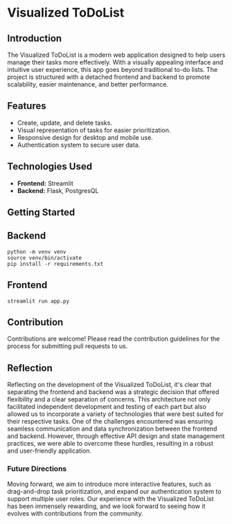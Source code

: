# Visualized ToDoList

## Introduction
The Visualized ToDoList is a modern web application designed to help users manage their tasks more effectively. With a visually appealing interface and intuitive user experience, this app goes beyond traditional to-do lists. The project is structured with a detached frontend and backend to promote scalability, easier maintenance, and better performance.

## Features
- Create, update, and delete tasks.
- Visual representation of tasks for easier prioritization.
- Responsive design for desktop and mobile use.
- Authentication system to secure user data.

## Technologies Used
- **Frontend:** Streamlit
- **Backend:** Flask, PostgresQL

## Getting Started

## Backend
```
python -m venv venv             
source venv/bin/activate        
pip install -r requirements.txt 
```

## Frontend
```
streamlit run app.py
```

## Contribution
Contributions are welcome! Please read the contribution guidelines for the process for submitting pull requests to us.

## Reflection
Reflecting on the development of the Visualized ToDoList, it's clear that separating the frontend and backend was a strategic decision that offered flexibility and a clear separation of concerns. This architecture not only facilitated independent development and testing of each part but also allowed us to incorporate a variety of technologies that were best suited for their respective tasks. One of the challenges encountered was ensuring seamless communication and data synchronization between the frontend and backend. However, through effective API design and state management practices, we were able to overcome these hurdles, resulting in a robust and user-friendly application.

### Future Directions
Moving forward, we aim to introduce more interactive features, such as drag-and-drop task prioritization, and expand our authentication system to support multiple user roles. Our experience with the Visualized ToDoList has been immensely rewarding, and we look forward to seeing how it evolves with contributions from the community.